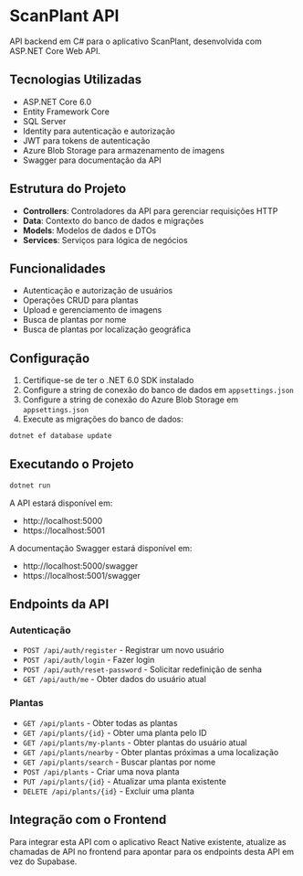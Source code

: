 # ScanPlant API

API backend em C# para o aplicativo ScanPlant, desenvolvida com ASP.NET Core Web API.

## Tecnologias Utilizadas

- ASP.NET Core 6.0
- Entity Framework Core
- SQL Server
- Identity para autenticação e autorização
- JWT para tokens de autenticação
- Azure Blob Storage para armazenamento de imagens
- Swagger para documentação da API

## Estrutura do Projeto

- **Controllers**: Controladores da API para gerenciar requisições HTTP
- **Data**: Contexto do banco de dados e migrações
- **Models**: Modelos de dados e DTOs
- **Services**: Serviços para lógica de negócios

## Funcionalidades

- Autenticação e autorização de usuários
- Operações CRUD para plantas
- Upload e gerenciamento de imagens
- Busca de plantas por nome
- Busca de plantas por localização geográfica

## Configuração

1. Certifique-se de ter o .NET 6.0 SDK instalado
2. Configure a string de conexão do banco de dados em `appsettings.json`
3. Configure a string de conexão do Azure Blob Storage em `appsettings.json`
4. Execute as migrações do banco de dados:

```bash
dotnet ef database update
```

## Executando o Projeto

```bash
dotnet run
```

A API estará disponível em:
- http://localhost:5000
- https://localhost:5001

A documentação Swagger estará disponível em:
- http://localhost:5000/swagger
- https://localhost:5001/swagger

## Endpoints da API

### Autenticação

- `POST /api/auth/register` - Registrar um novo usuário
- `POST /api/auth/login` - Fazer login
- `POST /api/auth/reset-password` - Solicitar redefinição de senha
- `GET /api/auth/me` - Obter dados do usuário atual

### Plantas

- `GET /api/plants` - Obter todas as plantas
- `GET /api/plants/{id}` - Obter uma planta pelo ID
- `GET /api/plants/my-plants` - Obter plantas do usuário atual
- `GET /api/plants/nearby` - Obter plantas próximas a uma localização
- `GET /api/plants/search` - Buscar plantas por nome
- `POST /api/plants` - Criar uma nova planta
- `PUT /api/plants/{id}` - Atualizar uma planta existente
- `DELETE /api/plants/{id}` - Excluir uma planta

## Integração com o Frontend

Para integrar esta API com o aplicativo React Native existente, atualize as chamadas de API no frontend para apontar para os endpoints desta API em vez do Supabase.